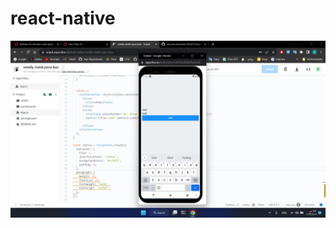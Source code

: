 # react-native
![lab 41 screen shot](https://github.com/ehabsalhi/react-native/blob/main/Screenshot%20(54).png?raw=true)
